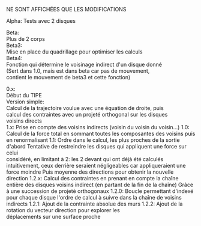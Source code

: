 NE SONT AFFICHÉES QUE LES MODIFICATIONS

Alpha:
	Tests avec 2 disques
  
Beta:  
	Plus de 2 corps  
	Beta3:  
		Mise en place du quadrillage pour optimiser les calculs  
	Beta4:  
		Fonction qui détermine le voisinage indirect d'un disque donné  
		(Sert dans 1.0, mais est dans beta car pas de mouvement,  
		contient le mouvement de beta3 et cette fonction)  
		
0.x:  
	Début du TIPE  
	Version simple:  
		Calcul de la trajectoire voulue avec une équation de droite, puis   			
    		calcul des contraintes avec un projeté orthogonal sur les disques   			
    		voisins directs  
1.x:
	Prise en compte des voisins indirects (voisin du voisin du voisin...)
	1.0:
		Calcul de la force total en sommant toutes les composantes des
		voisins puis en renormalisant
	1.1:
		Ordre dans le calcul, les plus proches de la sortie d'abord
		Tentative de restreindre les disques qui appliquent une force sur celui 		
    considéré, en limitant à 2: les 2 devant qui ont déjà été calculés
		intuitivement, ceux derrière seraient négligeables car appliqueraient
		une force moindre
		Puis moyenne des directions pour obtenir la nouvelle direction
	1.2.x:
		Calcul des contraintes en prenant en compte la chaîne entière des
		disques voisins indirect (en partant de la fin de la chaîne)
		Grâce à une succession de projeté orthogonaux
		1.2.0:
			Boucle permettant d'indexé pour chaque disque l'ordre de 
			calcul à suivre dans la chaîne de voisins indirects
		1.2.1:
			Ajout de la contrainte absolue des murs
		1.2.2:
			Ajout de la rotation du vecteur direction pour explorer les 				
      déplacements sur une surface proche

